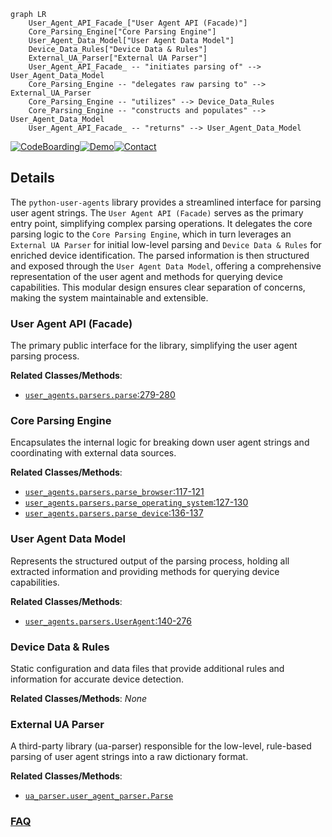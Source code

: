 ```mermaid
graph LR
    User_Agent_API_Facade_["User Agent API (Facade)"]
    Core_Parsing_Engine["Core Parsing Engine"]
    User_Agent_Data_Model["User Agent Data Model"]
    Device_Data_Rules["Device Data & Rules"]
    External_UA_Parser["External UA Parser"]
    User_Agent_API_Facade_ -- "initiates parsing of" --> User_Agent_Data_Model
    Core_Parsing_Engine -- "delegates raw parsing to" --> External_UA_Parser
    Core_Parsing_Engine -- "utilizes" --> Device_Data_Rules
    Core_Parsing_Engine -- "constructs and populates" --> User_Agent_Data_Model
    User_Agent_API_Facade_ -- "returns" --> User_Agent_Data_Model
```

[![CodeBoarding](https://img.shields.io/badge/Generated%20by-CodeBoarding-9cf?style=flat-square)](https://github.com/CodeBoarding/GeneratedOnBoardings)[![Demo](https://img.shields.io/badge/Try%20our-Demo-blue?style=flat-square)](https://www.codeboarding.org/demo)[![Contact](https://img.shields.io/badge/Contact%20us%20-%20contact@codeboarding.org-lightgrey?style=flat-square)](mailto:contact@codeboarding.org)

## Details

The `python-user-agents` library provides a streamlined interface for parsing user agent strings. The `User Agent API (Facade)` serves as the primary entry point, simplifying complex parsing operations. It delegates the core parsing logic to the `Core Parsing Engine`, which in turn leverages an `External UA Parser` for initial low-level parsing and `Device Data & Rules` for enriched device identification. The parsed information is then structured and exposed through the `User Agent Data Model`, offering a comprehensive representation of the user agent and methods for querying device capabilities. This modular design ensures clear separation of concerns, making the system maintainable and extensible.

### User Agent API (Facade)
The primary public interface for the library, simplifying the user agent parsing process.


**Related Classes/Methods**:

- <a href="https://github.com/selwin/python-user-agents/blob/master/user_agents/parsers.py#L279-L280" target="_blank" rel="noopener noreferrer">`user_agents.parsers.parse`:279-280</a>


### Core Parsing Engine
Encapsulates the internal logic for breaking down user agent strings and coordinating with external data sources.


**Related Classes/Methods**:

- <a href="https://github.com/selwin/python-user-agents/blob/master/user_agents/parsers.py#L117-L121" target="_blank" rel="noopener noreferrer">`user_agents.parsers.parse_browser`:117-121</a>
- <a href="https://github.com/selwin/python-user-agents/blob/master/user_agents/parsers.py#L127-L130" target="_blank" rel="noopener noreferrer">`user_agents.parsers.parse_operating_system`:127-130</a>
- <a href="https://github.com/selwin/python-user-agents/blob/master/user_agents/parsers.py#L136-L137" target="_blank" rel="noopener noreferrer">`user_agents.parsers.parse_device`:136-137</a>


### User Agent Data Model
Represents the structured output of the parsing process, holding all extracted information and providing methods for querying device capabilities.


**Related Classes/Methods**:

- <a href="https://github.com/selwin/python-user-agents/blob/master/user_agents/parsers.py#L140-L276" target="_blank" rel="noopener noreferrer">`user_agents.parsers.UserAgent`:140-276</a>


### Device Data & Rules
Static configuration and data files that provide additional rules and information for accurate device detection.


**Related Classes/Methods**: _None_

### External UA Parser
A third-party library (ua-parser) responsible for the low-level, rule-based parsing of user agent strings into a raw dictionary format.


**Related Classes/Methods**:

- <a href="https://github.com/selwin/python-user-agents/blob/master/user_agents/parsers.py" target="_blank" rel="noopener noreferrer">`ua_parser.user_agent_parser.Parse`</a>




### [FAQ](https://github.com/CodeBoarding/GeneratedOnBoardings/tree/main?tab=readme-ov-file#faq)